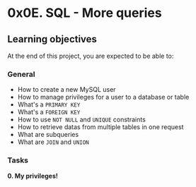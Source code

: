 # 0x0E. SQL - More queries

## Learning objectives
At the end of this project,  you are expected to be able to:

### General
 - How to create a new MySQL user
 - How to manage privileges for a user to a database or table
 - What's a ```PRIMARY KEY```
 - What's a ```FOREIGN KEY```
 - How to use ```NOT NULL``` and ```UNIQUE``` constraints
 - How to retrieve datas from multiple tables in one request
 - What are subqueries
 - What are ```JOIN``` and ```UNION```


### Tasks

**0. My privileges!**
